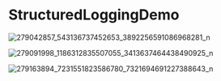 # StructuredLoggingDemo

![279042857_543136737452653_3892256591086968281_n](https://user-images.githubusercontent.com/16215158/165921213-da50d0ad-1b9c-4708-a021-e46a0bb7b329.png)


![279091998_1186312835507055_3413637464438490925_n](https://user-images.githubusercontent.com/16215158/165921224-362b7927-6e0e-4a0f-a554-496217b8e4d0.png)


![279163894_7231551823586780_7321694691227388643_n](https://user-images.githubusercontent.com/16215158/165921232-450b6852-b61d-4d61-bf34-db153130483c.png)
